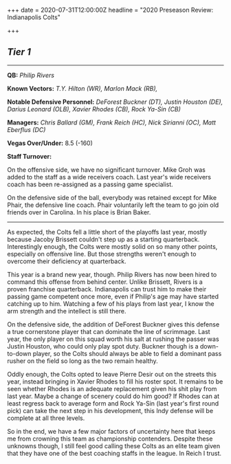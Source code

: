 +++
date = 2020-07-31T12:00:00Z
headline = "2020 Preseason Review: Indianapolis Colts"

+++
## **_Tier 1_**

***

**QB:** _Philip Rivers_

**Known Vectors:** _T.Y. Hilton (WR), Marlon Mack (RB),_ 

**Notable Defensive Personnel:** _DeForest Buckner (DT), Justin Houston (DE), Darius Leonard (OLB), Xavier Rhodes (CB), Rock Ya-Sin (CB)_

**Managers:** _Chris Ballard (GM), Frank Reich (HC), Nick Sirianni (OC), Matt Eberflus (DC)_

**Vegas Over/Under:** 8.5 (-160)

**Staff Turnover:**

On the offensive side, we have no significant turnover. Mike Groh was added to the staff as a wide receivers coach. Last year's wide receivers coach has been re-assigned as a passing game specialist.

On the defensive side of the ball, everybody was retained except for Mike Phair, the defensive line coach. Phair voluntarily left the team to go join old friends over in Carolina. In his place is Brian Baker.

***

As expected, the Colts fell a little short of the playoffs last year, mostly because Jacoby Brissett couldn't step up as a starting quarterback. Interestingly enough, the Colts were mostly solid on so many other points, especially on offensive line. But those strengths weren't enough to overcome their deficiency at quarterback.

This year is a brand new year, though. Philip Rivers has now been hired to command this offense from behind center. Unlike Brissett, Rivers is a proven franchise quarterback. Indianapolis can trust him to make their passing game competent once more, even if Philip's age may have started catching up to him. Watching a few of his plays from last year, I know the arm strength and the intellect is still there.

On the defensive side, the addition of DeForest Buckner gives this defense  a true cornerstone player that can dominate the line of scrimmage. Last year, the only player on this squad worth his salt at rushing the passer was Justin Houston, who could only play spot duty. Buckner though is a down-to-down player, so the Colts should always be able to field a dominant pass rusher on the field so long as the two remain healthy.

Oddly enough, the Colts opted to leave Pierre Desir out on the streets this year, instead bringing in Xavier Rhodes to fill his roster spot. It remains to be seen whether Rhodes is an adequate replacement given his shit play from last year. Maybe a change of scenery could do him good? If Rhodes can at least regress back to average form and Rock Ya-Sin (last year's first round pick) can take the next step in his development, this Indy defense will be complete at all three levels.

So in the end, we have a few major factors of uncertainty here that keeps me from crowning this team as championship contenders. Despite these unknowns though, I still feel good calling these Colts as an elite team given that they have one of the best coaching staffs in the league. In Reich I trust.   
